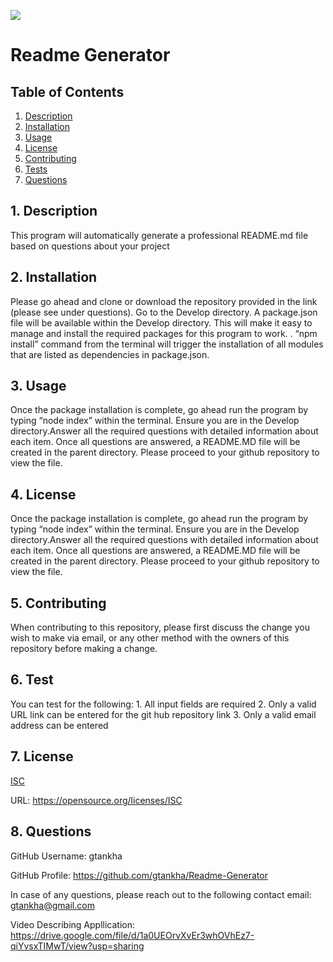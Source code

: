 
  ![](https://img.shields.io/badge/License-ISC-blue.svg)

  # Readme Generator


  ## Table of Contents

  1. [Description](#description)
  2. [Installation](#installation)
  3. [Usage](#usage)
  4. [License](#license)
  5. [Contributing](#contributing)
  6. [Tests](#tests)
  7. [Questions](#questions)


  <a name="description"></a>
  ## 1. Description

  This program will automatically generate a professional README.md file based on questions about your project
 
  <a name="installation"></a> 
  ## 2. Installation

  Please go ahead and clone or download the repository provided in the link (please see under questions). Go to the Develop directory. A package.json file will be available within the Develop directory. This will make it easy to manage and install the required packages for this program to work. . “npm install” command from the terminal will trigger the installation of all modules that are listed as dependencies in package.json.

  <a name="usage"></a> 
  ## 3. Usage

  Once the package installation is complete, go ahead run the program by typing “node index” within the terminal. Ensure you are in the Develop directory.Answer all the required questions with detailed information about each item. Once all questions are answered, a README.MD file will be created in the parent directory. Please proceed to your github repository to view the file. 

  <a name="license"></a> 
  ## 4. License
  
  Once the package installation is complete, go ahead run the program by typing “node index” within the terminal. Ensure you are in the Develop directory.Answer all the required questions with detailed information about each item. Once all questions are answered, a README.MD file will be created in the parent directory. Please proceed to your github repository to view the file. 

  <a name="contributing"></a>
  ## 5. Contributing
    
  When contributing to this repository, please first discuss the change you wish to make via email, or any other method with the owners of this repository before making a change. 

  <a name="tests"></a> 
  ## 6. Test
      
  You can test for the following: 1. All input fields are required 2. Only a valid URL link can be entered for the git hub repository link 3. Only a valid email address can be entered

  <a name="license"></a> 
  ## 7. License
      
  [ISC](https://opensource.org/licenses/ISC)

  URL: https://opensource.org/licenses/ISC

  <a name="questions"></a> 
  ## 8. Questions
  
  GitHub Username: gtankha

  GitHub Profile: https://github.com/gtankha/Readme-Generator
  
  In case of any questions, please reach out to the following contact email: gtankha@gmail.com

  Video Describing Appllication: https://drive.google.com/file/d/1a0UEOrvXvEr3whOVhEz7-qiYvsxTIMwT/view?usp=sharing
